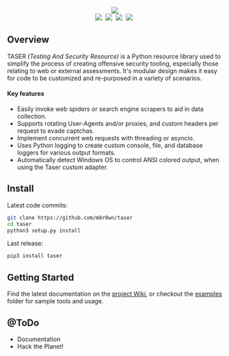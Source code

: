 <p align="center">
  <img src="https://user-images.githubusercontent.com/13889819/89195623-03cfdc80-d577-11ea-8433-e0a4e8e03761.png">
  <br>
  <img src="https://img.shields.io/badge/Python-3.6+-green.svg"/>&nbsp;

  <a href="https://github.com/m8r0wn/taser/wiki">
  <img src="https://img.shields.io/badge/Documentation-wiki-yellow.svg"/></a>&nbsp;
   
   <a href="https://www.twitter.com/m8r0wn">
  <img src="https://img.shields.io/badge/Twitter-@m8r0wn-blue.svg?logo=twitter"/></a>&nbsp;
  
  <a href="https://github.com/sponsors/m8r0wn">
  <img src="https://img.shields.io/badge/Sponsor-GitHub-green?logo=github"/></a>&nbsp;
</p>


## Overview
TASER *(Testing And Security Resource)* is a Python resource library used to simplify the process of creating offensive security tooling, especially those relating to web or external assessments. It's modular design makes it easy for code to be customized and re-purposed in a variety of scenarios. 

#### Key features

* Easily invoke web spiders or search engine scrapers to aid in data collection.
* Supports rotating User-Agents and/or proxies, and custom headers per request to evade captchas.
* Implement concurrent web requests with threading or asyncio.
* Uses Python logging to create custom console, file, and database loggers for various output formats.
* Automatically detect Windows OS to control ANSI colored output, when using the Taser custom adapter.

## Install
Latest code commits:
```bash
git clone https://github.com/m8r0wn/taser
cd taser
python3 setup.py install
```
Last release:
```bash
pip3 install taser
```

## Getting Started
Find the latest documentation on the [project Wiki](https://github.com/m8r0wn/taser/wiki), or checkout the [examples](examples/) folder for sample tools and usage.

## @ToDo
* Documentation
* Hack the Planet!